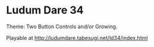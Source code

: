 Ludum Dare 34
=============

Theme: Two Button Controls and/or Growing.

Playable at http://ludumdare.tabesugi.net/ld34/index.html
